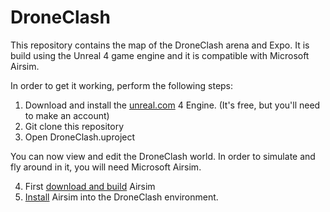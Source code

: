 # DroneClash

This repository contains the map of the DroneClash arena and Expo. It is build using the Unreal 4 game engine and it is compatible with Microsoft Airsim. 

In order to get it working, perform the following steps:
1. Download and install the [unreal.com](https://www.unrealengine.com/download) 4 Engine. (It's free, but you'll need to make an account)
2. Git clone this repository
3. Open DroneClash.uproject

You can now view and edit the DroneClash world. In order to simulate and fly around in it, you will need Microsoft Airsim.

4. First [download and build](https://github.com/Microsoft/AirSim/blob/master/docs/build_windows.md) Airsim
5. [Install](https://github.com/Microsoft/AirSim/blob/master/docs/unreal_custenv.md) Airsim into the DroneClash environment.
